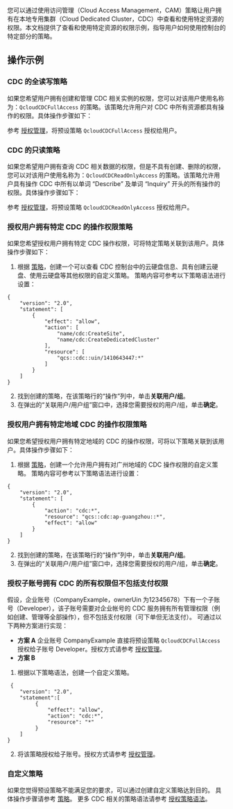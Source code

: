 您可以通过使用访问管理（Cloud Access Management，CAM）策略让用户拥有在本地专用集群（Cloud Dedicated Cluster，CDC）中查看和使用特定资源的权限。本文档提供了查看和使用特定资源的权限示例，指导用户如何使用控制台的特定部分的策略。

## 操作示例

### CDC 的全读写策略
如果您希望用户拥有创建和管理 CDC 相关实例的权限，您可以对该用户使用名称为：`QcloudCDCFullAccess` 的策略。该策略允许用户对 CDC 中所有资源都具有操作的权限。具体操作步骤如下：

参考 [授权管理](https://cloud.tencent.com/document/product/598/10602)，将预设策略 `QcloudCDCFullAccess` 授权给用户。

### CDC 的只读策略
如果您希望用户拥有查询 CDC 相关数据的权限，但是不具有创建、删除的权限，您可以对该用户使用名称为：`QcloudCDCReadOnlyAccess` 的策略。该策略允许用户具有操作 CDC 中所有以单词 “Describe” 及单词 “Inquiry” 开头的所有操作的权限。具体操作步骤如下：

参考 [授权管理](https://cloud.tencent.com/document/product/598/10602)，将预设策略 `QcloudCDCReadOnlyAccess` 授权给用户。

### 授权用户拥有特定 CDC 的操作权限策略
如果您希望授权用户拥有特定 CDC 操作权限，可将特定策略关联到该用户。具体操作步骤如下：
1. 根据 [策略](https://cloud.tencent.com/document/product/598/10601)，创建一个可以查看 CDC 控制台中的云硬盘信息、具有创建云硬盘、使用云硬盘等其他权限的自定义策略。
策略内容可参考以下策略语法进行设置：
```
{
    "version": "2.0",
    "statement": [
        {
            "effect": "allow",
            "action": [
                "name/cdc:CreateSite",
                "name/cdc:CreateDedicatedCluster"
            ],
            "resource": [
                "qcs::cdc::uin/1410643447:*"
            ]
        }
    ]
}
```
2. 找到创建的策略，在该策略行的“操作”列中，单击**关联用户/组**。
3. 在弹出的“关联用户/用户组”窗口中，选择您需要授权的用户/组，单击**确定**。

### 授权用户拥有特定地域 CDC 的操作权限策略
如果您希望授权用户拥有特定地域的 CDC 的操作权限，可将以下策略关联到该用户。具体操作步骤如下：
1. 根据 [策略](https://cloud.tencent.com/document/product/598/10601)，创建一个允许用户拥有对广州地域的 CDC 操作权限的自定义策略。
策略内容可参考以下策略语法进行设置：
```
{
    "version": "2.0",
    "statement": [
        {
            "action": "cdc:*",
            "resource": "qcs::cdc:ap-guangzhou::*",
            "effect": "allow"
        }
    ]
}
```
2. 找到创建的策略，在该策略行的“操作”列中，单击**关联用户/组**。
3. 在弹出的“关联用户/用户组”窗口中，选择您需要授权的用户/组，单击**确定**。


### 授权子账号拥有 CDC 的所有权限但不包括支付权限

假设，企业账号（CompanyExample，ownerUin 为12345678）下有一个子账号（Developer），该子账号需要对企业帐号的 CDC 服务拥有所有管理权限（例如创建、管理等全部操作），但不包括支付权限（可下单但无法支付）。
可通过以下两种方案进行实现：
- **方案 A**
企业账号 CompanyExample 直接将预设策略 `QcloudCDCFullAccess` 授权给子账号 Developer。授权方式请参考 [授权管理](https://cloud.tencent.com/document/product/598/10602)。
- **方案 B**
 1. 根据以下策略语法，创建一个自定义策略。
```
 {
    "version": "2.0",
    "statement":[
         {
             "effect": "allow",
             "action": "cdc:*",
             "resource": "*"
         }
    ]
}
```
 2. 将该策略授权给子账号。授权方式请参考 [授权管理](https://cloud.tencent.com/document/product/598/10602)。


### 自定义策略

如果您觉得预设策略不能满足您的要求，可以通过创建自定义策略达到目的。
具体操作步骤请参考 [策略](https://cloud.tencent.com/document/product/598/10601)。
更多 CDC 相关的策略语法请参考 [授权策略语法](https://cloud.tencent.com/document/product/1346/60963)。

